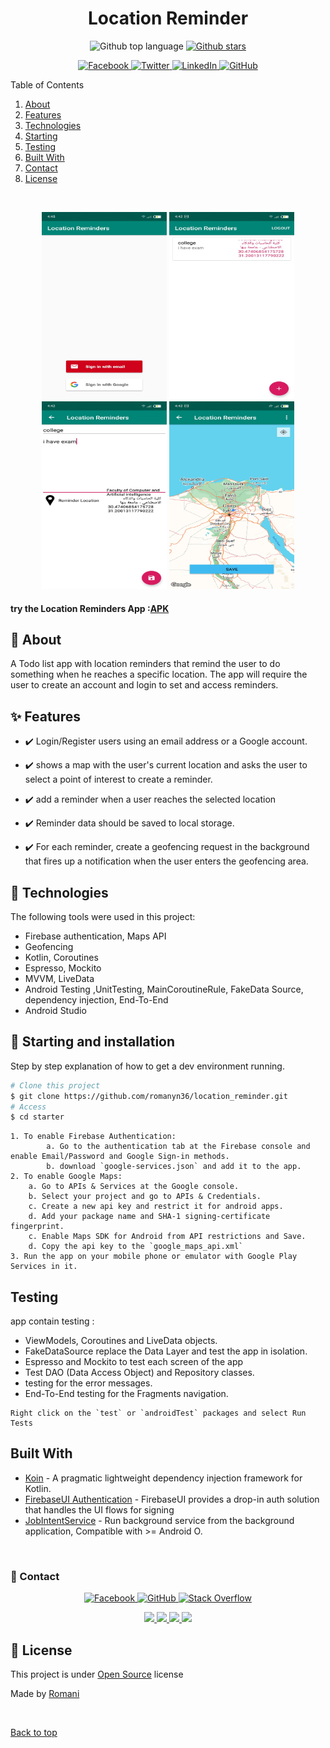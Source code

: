 


<h1 align="center">Location Reminder</h1>

<p align="center">

<!-- <a href="https://github.com/romanyn36/location_reminder/graphs/contributors">

  <img src="https://img.shields.io/github/contributors/romanyn36/location_reminder.svg?style=for-the-badge" alt="Contributors" />
  
</a> -->





<!-- <a href="https://github.com/romanyn36/location_reminder/issues">

  <img src="https://img.shields.io/github/issues/romanyn36/location_reminder.svg?style=for-the-badge" alt="issues" />
</a> -->
   <img alt="Github top language" src="https://img.shields.io/github/languages/top/romanyn36/location_reminder?color=56BEB8">
<!-- 
  <img alt="Github language count" src="https://img.shields.io/github/languages/count/romanyn36/location_reminder?color=56BEB8">
   -->

  <!-- <img alt="Repository size" src="https://img.shields.io/github/repo-size/romanyn36/location_reminder?color=56BEB8"> -->

  <!-- <img alt="License" src="https://img.shields.io/github/license/romanyn36/location_reminder?color=56BEB8"> -->

  <!-- <img alt="Github issues" src="https://img.shields.io/github/issues/romanyn36/location_reminder?color=56BEB8" /> -->

<!-- <a href="https://github.com/romanyn36/location_reminder/network/members"> -->

<!-- <img alt="Github forks" src="https://img.shields.io/github/forks/romanyn36/location_reminder.svg?color=56BEB8" /> -->

  <!-- <img src="https://img.shields.io/github/forks/romanyn36/location_reminder.svg?style=for-the-badge" alt="forks" /> -->


  

<!-- stars -->
  <a href="https://github.com/romanyn36/location_reminder/stargazers">
  
  <img alt="Github stars" src="https://img.shields.io/github/stars/romanyn36/location_reminder?color=56BEB" />

  <!-- <img src="https://img.shields.io/github/stars/romanyn36/location_reminder.svg?style=for-the-badge" alt="stars" /> -->

</a>






</p>
<p align="center">
 <a href="https://www.facebook.com/romanyn3/" target="_blank">
  <img src="https://img.shields.io/badge/-Romani-1877F2?style=flat&logo=facebook&logoColor=white" alt="Facebook" />
</a>

<a href="https://twitter.com/romanyn36" target="_blank">
  <img src="https://img.shields.io/badge/-@romanyn36-1DA1F2?style=flat&logo=twitter&logoColor=white" alt="Twitter" />
</a>

<!-- <a href="https://www.instagram.com/romanyn36/" target="_blank">
  <img src="https://img.shields.io/badge/-romanyn36-E4405F?style=flat&logo=instagram&logoColor=white" alt="Instagram" />
</a> -->


<!-- <a href="mailto:youremail@example.com" target="_blank">
  <img src="https://img.shields.io/badge/-Email-D14836?style=flat&logo=mail.ru&logoColor=white" alt="Email" />
</a> -->

<a href="https://www.linkedin.com/in/romanyn36" target="_blank">
  <img src="https://img.shields.io/badge/-@romanyn36-0077B5?style=flat&logo=linkedin&logoColor=white" alt="LinkedIn" />
</a>

<a href="https://github.com/romanyn36" target="_blank">
  <img src="https://img.shields.io/badge/-@romanyn36-181717?style=flat&logo=github&logoColor=white" alt="GitHub" />
</a>

</p>



<!-- TABLE OF CONTENTS -->

  <summary>Table of Contents</summary>
  <ol>
    <li><a href="#dart-about">About</a></li>
    <li><a href="#sparkles-features">Features</a></li>
    <li><a href="#rocket-technologies">Technologies</a></li>
    <li><a href="#checkered_flag-Starting-and-installation">Starting</a></li>
     <li><a href="#testing">Testing</a></li>
      <li><a href="#built-with">Built With</a></li>
    <li><a href="#email-contact">Contact</a></li>
    <li><a href="#memo-license">License</a></li>

  </ol>

<br>

<p align="center" id="top"> 
<img src="/images/login.jpg" alt="Blood_bank Project" width="200" height="300" />
<img src="/images/list.jpg" alt="Blood_bank Project" width="200" height="300" /> 
<img src="/images/info.jpg" alt="Blood_bank Project" width="200" height="300" />


<img src="/images/map.jpg" alt="Blood_bank Project" width="200" height="300" />

</p>

####  try the Location Reminders App :[APK](location_reminder.apk)
## :dart: About ##

A Todo list app with location reminders that remind the user to do something when he reaches a specific location. The app will require the user to create an account and login to set and access reminders.

## :sparkles: Features ##
- :heavy_check_mark: Login/Register users using an email address or a Google account.
  
- :heavy_check_mark: shows a map with the user's current location and asks the user to select a point of interest to create a reminder.
- :heavy_check_mark: add a reminder when a user reaches the selected location
- :heavy_check_mark: Reminder data should be saved to local storage.
- :heavy_check_mark: For each reminder, create a geofencing request in the background that fires up a notification when the user enters the geofencing area.


## :rocket: Technologies ##

The following tools were used in this project:
- Firebase authentication, Maps API
- Geofencing
- Kotlin, Coroutines
- Espresso, Mockito
- MVVM, LiveData 
- Android Testing ,UnitTesting, MainCoroutineRule, FakeData Source, dependency injection, End-To-End
- Android Studio


## :checkered_flag: Starting and installation ##
Step by step explanation of how to get a dev environment running.
```bash
# Clone this project
$ git clone https://github.com/romanyn36/location_reminder.git
# Access
$ cd starter
```

```
1. To enable Firebase Authentication:
        a. Go to the authentication tab at the Firebase console and enable Email/Password and Google Sign-in methods.
        b. download `google-services.json` and add it to the app.
2. To enable Google Maps:
    a. Go to APIs & Services at the Google console.
    b. Select your project and go to APIs & Credentials.
    c. Create a new api key and restrict it for android apps.
    d. Add your package name and SHA-1 signing-certificate fingerprint.
    c. Enable Maps SDK for Android from API restrictions and Save.
    d. Copy the api key to the `google_maps_api.xml`
3. Run the app on your mobile phone or emulator with Google Play Services in it.
```






## Testing
app contain testing :
- ViewModels, Coroutines and LiveData objects.
- FakeDataSource replace the Data Layer and test the app in isolation.
- Espresso and Mockito to test each screen of the app
- Test DAO (Data Access Object) and Repository classes.
- testing for the error messages.
- End-To-End testing for the Fragments navigation.
```
Right click on the `test` or `androidTest` packages and select Run Tests
```


## Built With

* [Koin](https://github.com/InsertKoinIO/koin) - A pragmatic lightweight dependency injection framework for Kotlin.
* [FirebaseUI Authentication](https://github.com/firebase/FirebaseUI-Android/blob/master/auth/README.md) - FirebaseUI provides a drop-in auth solution that handles the UI flows for signing
* [JobIntentService](https://developer.android.com/reference/androidx/core/app/JobIntentService) - Run background service from the background application, Compatible with >= Android O.

</br>

### :email: Contact ##
<p align="center">
 <a href="https://www.facebook.com/romanyn3/" target="_blank">
  <img src="https://img.shields.io/badge/-Romani Nasser-1877F2?style=flat&logo=facebook&logoColor=white" alt="Facebook" />
</a>

<!-- <a href="https://twitter.com/romanyn36" target="_blank">
  <img src="https://img.shields.io/badge/-@romanyn36-1DA1F2?style=flat&logo=twitter&logoColor=white" alt="Twitter" /> -->
</a>

<!-- <a href="https://www.instagram.com/romanyn36/" target="_blank">
  <img src="https://img.shields.io/badge/-romanyn36-E4405F?style=flat&logo=instagram&logoColor=white" alt="Instagram" />
</a> -->


<!-- <a href="mailto:youremail@example.com" target="_blank">
  <img src="https://img.shields.io/badge/-Email-D14836?style=flat&logo=mail.ru&logoColor=white" alt="Email" />
</a> -->

<!-- <a href="https://www.linkedin.com/in/romanyn36" target="_blank">
  <img src="https://img.shields.io/badge/-@romanyn36-0077B5?style=flat&logo=linkedin&logoColor=white" alt="LinkedIn" />
</a> -->

<a href="https://github.com/romanyn36" target="_blank">
  <img src="https://img.shields.io/badge/-@romanyn36-181717?style=flat&logo=github&logoColor=white" alt="GitHub" />
</a>
<a href="https://stackoverflow.com/users/17348975/romani" target="_blank">
  <img src="https://img.shields.io/badge/-Stack%20Overflow-FE7A16?style=flat&logo=stackoverflow&logoColor=white" alt="Stack Overflow" />
</a>
</p>

<!-- social links -->
<p align="center">
<a href="https://romanyn36.github.io" target="_blank">
  <img height="50" src="https://user-images.githubusercontent.com/46517096/166972883-f5f1d88c-0246-4374-88ac-ded0f2cf0699.png"/>
</a>

<a href="https://www.linkedin.com/in/romanyn36/" target="_blank">
  <img height="50" src="https://user-images.githubusercontent.com/46517096/166973395-19676cd8-f8ec-4abf-83ff-da8243505b82.png"/>
</a>

<a href="https://dev.to/romanyn36" target="_blank">
  <img height="50" src="https://user-images.githubusercontent.com/46517096/166974096-7aeecad4-483e-4c85-983f-f4b37b3f794e.png"/>
</a>

<a href="https://twitter.com/romanyn36" target="_blank">
  <img height="50" src="https://user-images.githubusercontent.com/46517096/166974271-91dfa250-d70b-4cb9-8707-f1bda1b708c3.png"/>
</a>

</p>



## :memo: License ##

This project is under  [Open Source](https://bumptech.github.io/glide/dev/open-source-licenses.html) license


Made by <a href="https://github.com/romanyn36" target="_blank">Romani</a>

&#xa0;

<a href="#top">Back to top</a>



